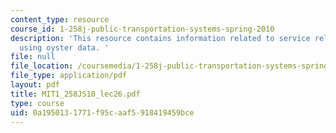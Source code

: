 ```yaml
---
content_type: resource
course_id: 1-258j-public-transportation-systems-spring-2010
description: 'This resource contains information related to service reliability measurement
  using oyster data. '
file: null
file_location: /coursemedia/1-258j-public-transportation-systems-spring-2010/0a1950131771f95caaf5918419459bce_MIT1_258JS10_lec26.pdf
file_type: application/pdf
layout: pdf
title: MIT1_258JS10_lec26.pdf
type: course
uid: 0a195013-1771-f95c-aaf5-918419459bce
---
```

